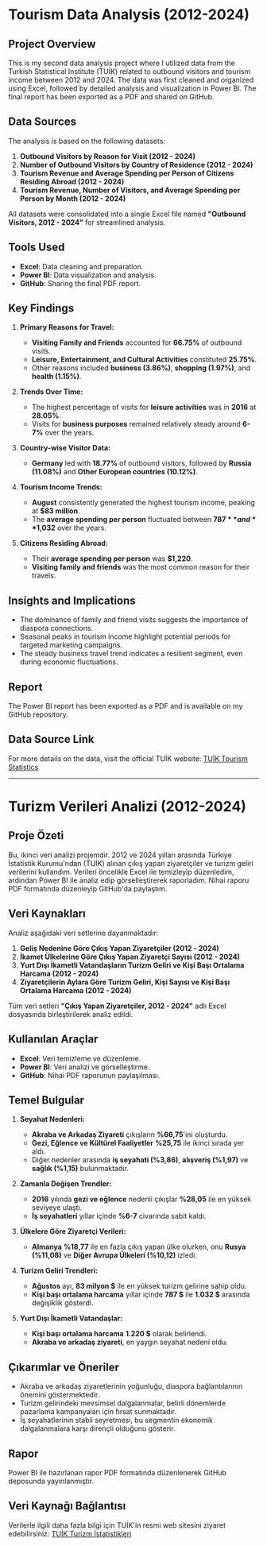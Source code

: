 # Tourism Data Analysis (2012-2024)

## Project Overview
This is my second data analysis project where I utilized data from the Turkish Statistical Institute (TUİK) related to outbound visitors and tourism income between 2012 and 2024. The data was first cleaned and organized using Excel, followed by detailed analysis and visualization in Power BI. The final report has been exported as a PDF and shared on GitHub.

## Data Sources
The analysis is based on the following datasets:

1. **Outbound Visitors by Reason for Visit (2012 - 2024)**  
2. **Number of Outbound Visitors by Country of Residence (2012 - 2024)**  
3. **Tourism Revenue and Average Spending per Person of Citizens Residing Abroad (2012 - 2024)**  
4. **Tourism Revenue, Number of Visitors, and Average Spending per Person by Month (2012 - 2024)**

All datasets were consolidated into a single Excel file named **"Outbound Visitors, 2012 - 2024"** for streamlined analysis.

## Tools Used
- **Excel**: Data cleaning and preparation.
- **Power BI**: Data visualization and analysis.
- **GitHub**: Sharing the final PDF report.

## Key Findings

1. **Primary Reasons for Travel:**  
   - **Visiting Family and Friends** accounted for **66.75%** of outbound visits.
   - **Leisure, Entertainment, and Cultural Activities** constituted **25.75%**.
   - Other reasons included **business (3.86%)**, **shopping (1.97%)**, and **health (1.15%)**.

2. **Trends Over Time:**  
   - The highest percentage of visits for **leisure activities** was in **2016** at **28.05%**.
   - Visits for **business purposes** remained relatively steady around **6-7%** over the years.

3. **Country-wise Visitor Data:**  
   - **Germany** led with **18.77%** of outbound visitors, followed by **Russia (11.08%)** and **Other European countries (10.12%)**.

4. **Tourism Income Trends:**  
   - **August** consistently generated the highest tourism income, peaking at **$83 million**.
   - The **average spending per person** fluctuated between **$787** and **$1,032** over the years.

5. **Citizens Residing Abroad:**  
   - Their **average spending per person** was **$1,220**.
   - **Visiting family and friends** was the most common reason for their travels.

## Insights and Implications

- The dominance of family and friend visits suggests the importance of diaspora connections.
- Seasonal peaks in tourism income highlight potential periods for targeted marketing campaigns.
- The steady business travel trend indicates a resilient segment, even during economic fluctuations.

## Report
The Power BI report has been exported as a PDF and is available on my GitHub repository.

## Data Source Link
For more details on the data, visit the official TUİK website: [TUİK Tourism Statistics](https://data.tuik.gov.tr/Kategori/GetKategori?p=Egitim,-Kultur,-Spor-ve-Turizm-105)

---

# Turizm Verileri Analizi (2012-2024)

## Proje Özeti
Bu, ikinci veri analizi projemdir. 2012 ve 2024 yılları arasında Türkıye İstatistik Kurumu'ndan (TUİK) alınan çıkış yapan ziyaretçiler ve turizm geliri verilerini kullandım. Verileri öncelikle Excel ile temizleyip düzenledim, ardından Power BI ile analiz edip görselleştirerek raporladım. Nihai raporu PDF formatında düzenleyip GitHub'da paylaştım.

## Veri Kaynakları
Analiz aşağıdaki veri setlerine dayanmaktadır:

1. **Geliş Nedenine Göre Çıkış Yapan Ziyaretçiler (2012 - 2024)**  
2. **İkamet Ülkelerine Göre Çıkış Yapan Ziyaretçi Sayısı (2012 - 2024)**  
3. **Yurt Dışı İkametli Vatandaşların Turizm Geliri ve Kişi Başı Ortalama Harcama (2012 - 2024)**  
4. **Ziyaretçilerin Aylara Göre Turizm Geliri, Kişi Sayısı ve Kişi Başı Ortalama Harcama (2012 - 2024)**

Tüm veri setleri **"Çıkış Yapan Ziyaretçiler, 2012 - 2024"** adlı Excel dosyasında birleştirilerek analiz edildi.

## Kullanılan Araçlar
- **Excel**: Veri temizleme ve düzenleme.
- **Power BI**: Veri analizi ve görselleştirme.
- **GitHub**: Nihai PDF raporunun paylaşılması.

## Temel Bulgular

1. **Seyahat Nedenleri:**  
   - **Akraba ve Arkadaş Ziyareti** çıkışların **%66,75**'ini oluşturdu.
   - **Gezi, Eğlence ve Kültürel Faaliyetler** **%25,75** ile ikinci sırada yer aldı.
   - Diğer nedenler arasında **iş seyahati (%3,86)**, **alışveriş (%1,97)** ve **sağlık (%1,15)** bulunmaktadır.

2. **Zamanla Değişen Trendler:**  
   - **2016** yılında **gezi ve eğlence** nedenli çıkışlar **%28,05** ile en yüksek seviyeye ulaştı.
   - **İş seyahatleri** yıllar içinde **%6-7** civarında sabit kaldı.

3. **Ülkelere Göre Ziyaretçi Verileri:**  
   - **Almanya** **%18,77** ile en fazla çıkış yapan ülke olurken, onu **Rusya (%11,08)** ve **Diğer Avrupa Ülkeleri (%10,12)** izledi.

4. **Turizm Geliri Trendleri:**  
   - **Ağustos** ayı, **83 milyon $** ile en yüksek turizm gelirine sahip oldu.
   - **Kişi başı ortalama harcama** yıllar içinde **787 $** ile **1.032 $** arasında değişiklik gösterdi.

5. **Yurt Dışı İkametli Vatandaşlar:**  
   - **Kişi başı ortalama harcama** **1.220 $** olarak belirlendi.
   - **Akraba ve arkadaş ziyareti**, en yaygın seyahat nedeni oldu.

## Çıkarımlar ve Öneriler

- Akraba ve arkadaş ziyaretlerinin yoğunluğu, diaspora bağlantılarının önemini göstermektedir.
- Turizm gelirindeki mevsimsel dalgalanmalar, belirli dönemlerde pazarlama kampanyaları için fırsat sunmaktadır.
- İş seyahatlerinin stabil seyretmesi, bu segmentin ekonomik dalgalanmalara karşı dirençli olduğunu gösterir.

## Rapor
Power BI ile hazırlanan rapor PDF formatında düzenlenerek GitHub deposunda yayınlanmıştır.

## Veri Kaynağı Bağlantısı
Verilerle ilgili daha fazla bilgi için TUİK'in resmi web sitesini ziyaret edebilirsiniz: [TUİK Turizm İstatistikleri](https://data.tuik.gov.tr/Kategori/GetKategori?p=Egitim,-Kultur,-Spor-ve-Turizm-105)

